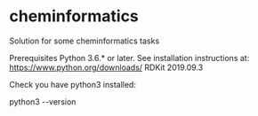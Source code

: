 # cheminformatics
Solution for some cheminformatics tasks 

Prerequisites Python 3.6.* or later. See installation instructions at: https://www.python.org/downloads/
RDKit 2019.09.3

Check you have python3 installed:

python3 --version

